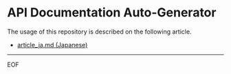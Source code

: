 # API Documentation Auto-Generator

The usage of this repository is described on the following article. 

* [article_ja.md (Japanese)](https://github.com/roki18d/sphinx_autogen_apidoc/blob/main/articles/article_ja.md)



---
EOF
